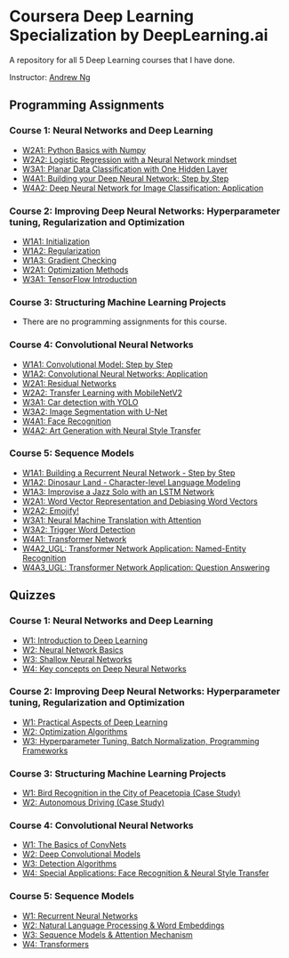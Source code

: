 # Coursera Deep Learning Specialization by DeepLearning.ai
A repository for all 5 Deep Learning courses that I have done.

Instructor: [Andrew Ng](http://www.andrewng.org/)

## Programming Assignments

### Course 1: Neural Networks and Deep Learning

- [W2A1: Python Basics with Numpy](https://github.com/dazzabaijan/Deep_Learning_Specialization_Coursera/blob/main/Course_1_Neural_Networks_and_Deep_Learning/Week%202/Python%20Basics%20with%20Numpy/Python_Basics_With_Numpy_v3a.ipynb)
- [W2A2: Logistic Regression with a Neural Network mindset](https://github.com/dazzabaijan/Deep_Learning_Specialization_Coursera/blob/main/Course_1_Neural_Networks_and_Deep_Learning/Week%202/Logistic%20Regression%20as%20a%20Neural%20Network/Logistic_Regression_with_a_Neural_Network_mindset_v6a.ipynb)
- [W3A1: Planar Data Classification with One Hidden Layer](https://github.com/dazzabaijan/Deep_Learning_Specialization_Coursera/blob/main/Course_1_Neural_Networks_and_Deep_Learning/Week%203/Planar%20data%20classification%20with%20one%20hidden%20layer/Planar_data_classification_with_onehidden_layer_v6c.ipynb)
- [W4A1: Building your Deep Neural Network: Step by Step](https://github.com/dazzabaijan/Deep_Learning_Specialization_Coursera/blob/main/Course_1_Neural_Networks_and_Deep_Learning/Week%204/Building%20your%20Deep%20Neural%20Network%20-%20Step%20by%20Step/Building_your_Deep_Neural_Network_Step_by_Step_v8a.ipynb)
- [W4A2: Deep Neural Network for Image Classification: Application](https://github.com/dazzabaijan/Deep_Learning_Specialization_Coursera/blob/main/Course_1_Neural_Networks_and_Deep_Learning/Week%204/Deep%20Neural%20Network%20Application_%20Image%20Classification/Deep%20Neural%20Network%20-%20Application%20v8.ipynb)

### Course 2: Improving Deep Neural Networks: Hyperparameter tuning, Regularization and Optimization

- [W1A1: Initialization](https://github.com/dazzabaijan/Deep_Learning_Specialization_Coursera/blob/main/Course_2_Improving_Deep_Neural_Networks/W1/W1A1/Initialization.ipynb)
- [W1A2: Regularization](https://github.com/dazzabaijan/Deep_Learning_Specialization_Coursera/blob/main/Course_2_Improving_Deep_Neural_Networks/W1/W1A2/Regularization.ipynb)
- [W1A3: Gradient Checking](https://github.com/dazzabaijan/Deep_Learning_Specialization_Coursera/blob/main/Course_2_Improving_Deep_Neural_Networks/W1/W1A3/Gradient_Checking.ipynb)
- [W2A1: Optimization Methods](https://github.com/dazzabaijan/Deep_Learning_Specialization_Coursera/blob/main/Course_2_Improving_Deep_Neural_Networks/W2A1/Optimization_methods.ipynb)
- [W3A1: TensorFlow Introduction](https://github.com/dazzabaijan/Deep_Learning_Specialization_Coursera/blob/main/Course_2_Improving_Deep_Neural_Networks/W3A1/Tensorflow_introduction.ipynb)

### Course 3: Structuring Machine Learning Projects

  - There are no programming assignments for this course.
  
### Course 4: Convolutional Neural Networks

- [W1A1: Convolutional Model: Step by Step](https://github.com/dazzabaijan/Deep_Learning_Specialization_Coursera/blob/main/Course_4_Convolutional_Neural_Networks/W1/W1A1/Convolution_model_Step_by_Step_v1.ipynb)
- [W1A2: Convolutional Neural Networks: Application](https://github.com/dazzabaijan/Deep_Learning_Specialization_Coursera/blob/main/Course_4_Convolutional_Neural_Networks/W1/W1A2/Convolution_model_Application.ipynb)
- [W2A1: Residual Networks](https://github.com/dazzabaijan/Deep_Learning_Specialization_Coursera/blob/main/Course_4_Convolutional_Neural_Networks/W2/W2A1/Residual_Networks.ipynb)
- [W2A2: Transfer Learning with MobileNetV2](https://github.com/dazzabaijan/Deep_Learning_Specialization_Coursera/blob/main/Course_4_Convolutional_Neural_Networks/W2/W2A2/Transfer_learning_with_MobileNet_v1.ipynb)
- [W3A1: Car detection with YOLO](https://github.com/dazzabaijan/Deep_Learning_Specialization_Coursera/blob/main/Course_4_Convolutional_Neural_Networks/W3/W3A1/Autonomous_driving_application_Car_detection.ipynb)
- [W3A2: Image Segmentation with U-Net](https://github.com/dazzabaijan/Deep_Learning_Specialization_Coursera/blob/main/Course_4_Convolutional_Neural_Networks/W3/W3A2/Image_segmentation_Unet_v2.ipynb)
- [W4A1: Face Recognition](https://github.com/dazzabaijan/Deep_Learning_Specialization_Coursera/blob/main/Course_4_Convolutional_Neural_Networks/W4/W4A1/Face_Recognition.ipynb)
- [W4A2: Art Generation with Neural Style Transfer](https://github.com/dazzabaijan/Deep_Learning_Specialization_Coursera/blob/main/Course_4_Convolutional_Neural_Networks/W4/W4A2/Art_Generation_with_Neural_Style_Transfer.ipynb)
  
### Course 5: Sequence Models

- [W1A1: Building a Recurrent Neural Network - Step by Step](https://github.com/dazzabaijan/Deep_Learning_Specialization_Coursera/blob/main/Course_5_Sequence_Models/W1/W1A1/Building_a_Recurrent_Neural_Network_Step_by_Step.ipynb)
- [W1A2: Dinosaur Land - Character-level Language Modeling](https://github.com/dazzabaijan/Deep_Learning_Specialization_Coursera/blob/main/Course_5_Sequence_Models/W1/W1A2/Dinosaurus_Island_Character_level_language_model.ipynb)
- [W1A3: Improvise a Jazz Solo with an LSTM Network](https://github.com/dazzabaijan/Deep_Learning_Specialization_Coursera/blob/main/Course_5_Sequence_Models/W1/W1A3/Improvise_a_Jazz_Solo_with_an_LSTM_Network_v4.ipynb)  
- [W2A1: Word Vector Representation and Debiasing Word Vectors](https://github.com/dazzabaijan/Deep_Learning_Specialization_Coursera/blob/main/Course_5_Sequence_Models/W2/W2A1/Operations_on_word_vectors_v2a.ipynb)  
- [W2A2: Emojify!](https://github.com/dazzabaijan/Deep_Learning_Specialization_Coursera/blob/main/Course_5_Sequence_Models/W2/W2A2/Emoji_v3a.ipynb)  
- [W3A1: Neural Machine Translation with Attention](https://github.com/dazzabaijan/Deep_Learning_Specialization_Coursera/blob/main/Course_5_Sequence_Models/W3/W3A1/Neural_machine_translation_with_attention_v4a.ipynb)  
- [W3A2: Trigger Word Detection](https://github.com/dazzabaijan/Deep_Learning_Specialization_Coursera/blob/main/Course_5_Sequence_Models/W3/W3A2/Trigger_word_detection_v2a.ipynb)
- [W4A1: Transformer Network](https://github.com/dazzabaijan/Deep_Learning_Specialization_Coursera/blob/main/Course_5_Sequence_Models/W4/W4A1/C5_W4_A1_Transformer_Subclass_v1.ipynb)
- [W4A2_UGL: Transformer Network Application: Named-Entity Recognition](https://github.com/dazzabaijan/Deep_Learning_Specialization_Coursera/blob/main/Course_5_Sequence_Models/W4/W4A2_UGL/Transformer_application_Named_Entity_Recognition.ipynb)
- [W4A3_UGL: Transformer Network Application: Question Answering](https://github.com/dazzabaijan/Deep_Learning_Specialization_Coursera/blob/main/Course_5_Sequence_Models/W4/W4A3_UGL/QA_dataset.ipynb)

## Quizzes

### Course 1: Neural Networks and Deep Learning

- [W1: Introduction to Deep Learning](https://github.com/dazzabaijan/Deep_Learning_Specialization_Coursera/blob/main/Course_1_Neural_Networks_and_Deep_Learning/Week%201/Introduction%20to%20deep%20learning%20_%20Coursera.pdf)
- [W2: Neural Network Basics](https://github.com/dazzabaijan/Deep_Learning_Specialization_Coursera/blob/main/Course_1_Neural_Networks_and_Deep_Learning/Week%202/Neural%20Network%20Basics%20_%20Coursera.pdf)
- [W3: Shallow Neural Networks](https://github.com/dazzabaijan/Deep_Learning_Specialization_Coursera/blob/main/Course_1_Neural_Networks_and_Deep_Learning/Week%203/Shallow%20Neural%20Networks%20_%20Coursera.pdf)
- [W4: Key concepts on Deep Neural Networks](https://github.com/dazzabaijan/Deep_Learning_Specialization_Coursera/blob/main/Course_1_Neural_Networks_and_Deep_Learning/Week%204/Key%20concepts%20on%20Deep%20Neural%20Networks%20_%20Coursera.pdf)

### Course 2: Improving Deep Neural Networks: Hyperparameter tuning, Regularization and Optimization

- [W1: Practical Aspects of Deep Learning](https://github.com/dazzabaijan/Deep_Learning_Specialization_Coursera/blob/main/Course_2_Improving_Deep_Neural_Networks/W1/Practical%20aspects%20of%20Deep%20Learning%20_%20Coursera.pdf)
- [W2: Optimization Algorithms](https://github.com/dazzabaijan/Deep_Learning_Specialization_Coursera/blob/main/Course_2_Improving_Deep_Neural_Networks/W2A1/Optimization%20Algorithms%20_%20Coursera.pdf)
- [W3: Hyperparameter Tuning, Batch Normalization, Programming Frameworks](https://github.com/dazzabaijan/Deep_Learning_Specialization_Coursera/blob/main/Course_2_Improving_Deep_Neural_Networks/W3A1/Hyperparameter%20tuning%2C%20Batch%20Normalization%2C%20Programming%20Frameworks%20_%20Coursera.pdf)

### Course 3: Structuring Machine Learning Projects

- [W1: Bird Recognition in the City of Peacetopia (Case Study)](https://github.com/dazzabaijan/Deep_Learning_Specialization_Coursera/blob/main/Course_3_Structuring_Machine_Learning_Projects/Bird%20Recognition%20in%20the%20City%20of%20Peacetopia%20(Case%20Study)%20_%20Coursera.pdf)
- [W2: Autonomous Driving (Case Study)](https://github.com/dazzabaijan/Deep_Learning_Specialization_Coursera/blob/main/Course_3_Structuring_Machine_Learning_Projects/Autonomous%20Driving%20(Case%20Study)%20_%20Coursera.pdf)

### Course 4: Convolutional Neural Networks

- [W1: The Basics of ConvNets](https://github.com/dazzabaijan/Deep_Learning_Specialization_Coursera/blob/main/Course_4_Convolutional_Neural_Networks/W1/The%20Basics%20of%20ConvNets%20_%20Coursera.pdf)
- [W2: Deep Convolutional Models](https://github.com/dazzabaijan/Deep_Learning_Specialization_Coursera/blob/main/Course_4_Convolutional_Neural_Networks/W2/Deep%20Convolutional%20Models%20_%20Coursera.pdf)
- [W3: Detection Algorithms](https://github.com/dazzabaijan/Deep_Learning_Specialization_Coursera/blob/main/Course_4_Convolutional_Neural_Networks/W3/Detection%20Algorithms%20_%20Coursera.pdf)
- [W4: Special Applications: Face Recognition & Neural Style Transfer](https://github.com/dazzabaijan/Deep_Learning_Specialization_Coursera/blob/main/Course_4_Convolutional_Neural_Networks/W4/Special%20Applications_%20Face%20Recognition%20%26%20Neural%20Style%20Transfer%20_%20Coursera.pdf)

### Course 5: Sequence Models

- [W1: Recurrent Neural Networks](https://github.com/dazzabaijan/Deep_Learning_Specialization_Coursera/blob/main/Course_5_Sequence_Models/W1/Recurrent%20Neural%20Networks%20_%20Coursera.pdf)
- [W2: Natural Language Processing & Word Embeddings](https://github.com/dazzabaijan/Deep_Learning_Specialization_Coursera/blob/main/Course_5_Sequence_Models/W2/Natural%20Language%20Processing%20%26%20Word%20Embeddings%20_%20Coursera.pdf)
- [W3: Sequence Models & Attention Mechanism](https://github.com/dazzabaijan/Deep_Learning_Specialization_Coursera/blob/main/Course_5_Sequence_Models/W3/Sequence%20Models%20%26%20Attention%20Mechanism%20_%20Coursera.pdf)
- [W4: Transformers](https://github.com/dazzabaijan/Deep_Learning_Specialization_Coursera/blob/main/Course_5_Sequence_Models/W4/Transformers%20_%20Coursera.pdf)
